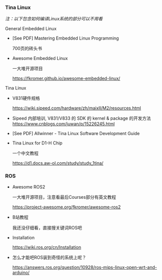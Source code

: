 ### Tina Linux

*注：以下包含如何编译Linux系统的部分可以不用看*

General Embedded Linux

- [See PDF] Mastering Embedded Linux Programming

  700页的砖头书

- Awesome Embedded Linux 

  一大堆开源项目

  https://fkromer.github.io/awesome-embedded-linux/

Tina Linux

- V831硬件规格

  https://wiki.sipeed.com/hardware/zh/maixII/M2/resources.html

- Sipeed 内部培训, V831/V833 的 SDK 的 kernel & package 的开发方法
  https://www.cnblogs.com/juwan/p/15226245.html
  
- [See PDF] Allwinner - Tina Linux Software Development Guide

- Tina Linux for D1-H Chip
  
  一个中文教程
  
  https://d1.docs.aw-ol.com/study/study_1tina/
  
### ROS
- Awesome ROS2

  一大堆开源项目，注意看最后Courses部分有英文教程

  https://project-awesome.org/fkromer/awesome-ros2

- B站教程

  我还没仔细看，直接搜关键词ROS吧

- Installation

  https://wiki.ros.org/cn/Installation

- 怎么才能吧ROS装到奇怪的系统上呢？

  https://answers.ros.org/question/10928/ros-mips-linux-open-wrt-and-arduino/